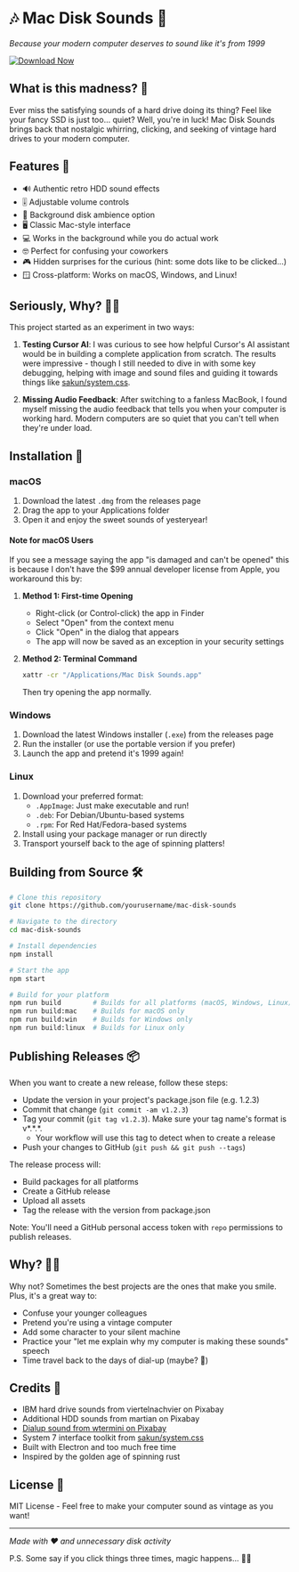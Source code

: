 # 🎶 Mac Disk Sounds 💾

_Because your modern computer deserves to sound like it's from 1999_

[![Download Now](https://img.shields.io/github/v/release/khawkins98/mac-disk-sounds?label=Download%20Now&style=for-the-badge)](https://github.com/khawkins98/mac-disk-sounds/releases)

## What is this madness? 🤔

Ever miss the satisfying sounds of a hard drive doing its thing? Feel like your fancy SSD is just too... quiet? Well, you're in luck! Mac Disk Sounds brings back that nostalgic whirring, clicking, and seeking of vintage hard drives to your modern computer.

## Features 🌟

- 🔊 Authentic retro HDD sound effects
- 🎚️ Adjustable volume controls
- 🎵 Background disk ambience option
- 🖥️ Classic Mac-style interface
- 💻 Works in the background while you do actual work
- 🤓 Perfect for confusing your coworkers
- 🎮 Hidden surprises for the curious (hint: some dots like to be clicked...)
- 🪟 Cross-platform: Works on macOS, Windows, and Linux!

## Seriously, Why? 🤷‍♂️

This project started as an experiment in two ways:

1. **Testing Cursor AI**: I was curious to see how helpful Cursor's AI assistant would be in building a complete application from scratch. The results were impressive - though I still needed to dive in with some key debugging, helping with image and sound files and guiding it towards things like [sakun/system.css](https://github.com/sakofchit/system.css).

2. **Missing Audio Feedback**: After switching to a fanless MacBook, I found myself missing the audio feedback that tells you when your computer is working hard. Modern computers are so quiet that you can't tell when they're under load.

## Installation 🚀

### macOS

1. Download the latest `.dmg` from the releases page
2. Drag the app to your Applications folder
3. Open it and enjoy the sweet sounds of yesteryear!

#### Note for macOS Users

If you see a message saying the app "is damaged and can't be opened" this is because I don't have the $99 annual developer license from Apple, you workaround this by:

1. **Method 1: First-time Opening**
   - Right-click (or Control-click) the app in Finder
   - Select "Open" from the context menu
   - Click "Open" in the dialog that appears
   - The app will now be saved as an exception in your security settings

2. **Method 2: Terminal Command**
   ```bash
   xattr -cr "/Applications/Mac Disk Sounds.app"
   ```
   Then try opening the app normally.

### Windows

1. Download the latest Windows installer (`.exe`) from the releases page
2. Run the installer (or use the portable version if you prefer)
3. Launch the app and pretend it's 1999 again!

### Linux

1. Download your preferred format:
   - `.AppImage`: Just make executable and run!
   - `.deb`: For Debian/Ubuntu-based systems
   - `.rpm`: For Red Hat/Fedora-based systems
2. Install using your package manager or run directly
3. Transport yourself back to the age of spinning platters!

## Building from Source 🛠️

```bash
# Clone this repository
git clone https://github.com/yourusername/mac-disk-sounds

# Navigate to the directory
cd mac-disk-sounds

# Install dependencies
npm install

# Start the app
npm start

# Build for your platform
npm run build        # Builds for all platforms (macOS, Windows, Linux)
npm run build:mac    # Builds for macOS only
npm run build:win    # Builds for Windows only
npm run build:linux  # Builds for Linux only
```

## Publishing Releases 📦

When you want to create a new release, follow these steps:

- Update the version in your project's package.json file (e.g. 1.2.3)
- Commit that change (`git commit -am v1.2.3`)
- Tag your commit (`git tag v1.2.3`). Make sure your tag name's format is v*.*.\*.
  - Your workflow will use this tag to detect when to create a release
- Push your changes to GitHub (`git push && git push --tags`)

The release process will:

- Build packages for all platforms
- Create a GitHub release
- Upload all assets
- Tag the release with the version from package.json

Note: You'll need a GitHub personal access token with `repo` permissions to publish releases.

## Why? 🤷‍♂️

Why not? Sometimes the best projects are the ones that make you smile. Plus, it's a great way to:

- Confuse your younger colleagues
- Pretend you're using a vintage computer
- Add some character to your silent machine
- Practice your "let me explain why my computer is making these sounds" speech
- Time travel back to the days of dial-up (maybe? 🤫)

## Credits 🙏

- IBM hard drive sounds from viertelnachvier on Pixabay
- Additional HDD sounds from martian on Pixabay
- [Dialup sound from wtermini on Pixabay](https://pixabay.com/sound-effects/the-sound-of-dial-up-internet-6240/)
- System 7 interface toolkit from [sakun/system.css](https://github.com/sakofchit/system.css)
- Built with Electron and too much free time
- Inspired by the golden age of spinning rust

## License 📜

MIT License - Feel free to make your computer sound as vintage as you want!

---

_Made with ❤️ and unnecessary disk activity_

P.S. Some say if you click things three times, magic happens... 🎵✨
